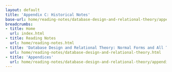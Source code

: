 ```yaml
---
layout: default
title: 'Appendix C: Historical Notes'
base-url: home/reading-notes/database-design-and-relational-theory/appendices/appendix-c-historical-notes.html
breadcrumbs:
- title: Home
  url: index.html
- title: Reading Notes
  url: home/reading-notes.html
- title: 'Database Design and Relational Theory: Normal Forms and All That Jazz'
  url: home/reading-notes/database-design-and-relational-theory.html
- title: 'Appendices'
  url: home/reading-notes/database-design-and-relational-theory/appendices.html
---
```

